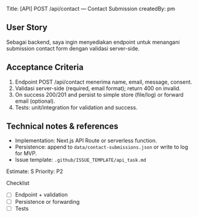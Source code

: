 Title: [API] POST /api/contact — Contact Submission
createdBy: pm

User Story
----------
Sebagai backend, saya ingin menyediakan endpoint untuk menangani submission contact form dengan validasi server-side.

Acceptance Criteria
-------------------
1. Endpoint POST /api/contact menerima name, email, message, consent.
2. Validasi server-side (required, email format); return 400 on invalid.
3. On success 200/201 and persist to simple store (file/log) or forward email (optional).
4. Tests: unit/integration for validation and success.

Technical notes & references
---------------------------
- Implementation: Next.js API Route or serverless function.
- Persistence: append to `data/contact-submissions.json` or write to log for MVP.
- Issue template: `.github/ISSUE_TEMPLATE/api_task.md`

Estimate: S
Priority: P2

Checklist
- [ ] Endpoint + validation
- [ ] Persistence or forwarding
- [ ] Tests
